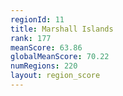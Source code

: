 ```yaml
---
regionId: 11
title: Marshall Islands
rank: 177
meanScore: 63.86
globalMeanScore: 70.22
numRegions: 220
layout: region_score
---
```

